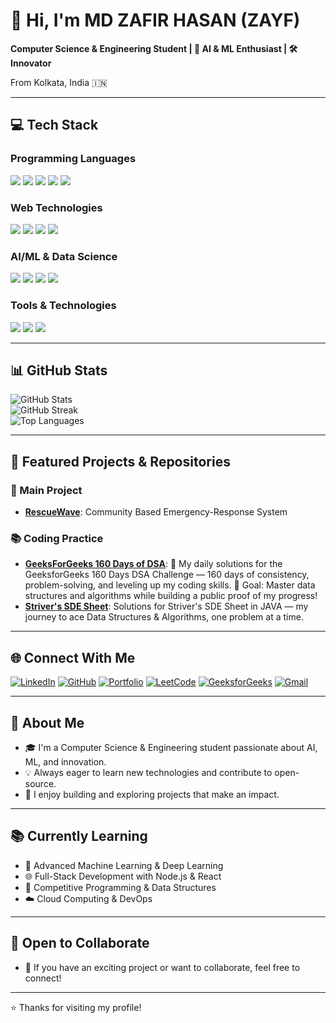 # 👋 Hi, I'm MD ZAFIR HASAN (ZAYF)

**Computer Science & Engineering Student | 🤖 AI & ML Enthusiast | 🛠 Innovator**

From Kolkata, India 🇮🇳

---

## 💻 Tech Stack

### Programming Languages
<p>
  <img src="https://img.shields.io/badge/c++-%2300599C.svg?style=for-the-badge&logo=c%2B%2B&logoColor=white"/>
  <img src="https://img.shields.io/badge/c-%2300599C.svg?style=for-the-badge&logo=c&logoColor=white"/>
  <img src="https://img.shields.io/badge/java-%23ED8B00.svg?style=for-the-badge&logo=java&logoColor=white"/>
  <img src="https://img.shields.io/badge/javascript-%23323330.svg?style=for-the-badge&logo=javascript&logoColor=%23F7DF1E"/>
  <img src="https://img.shields.io/badge/python-3670A0?style=for-the-badge&logo=python&logoColor=ffdd54"/>
</p>

### Web Technologies
<p>
  <img src="https://img.shields.io/badge/html5-%23E34F26.svg?style=for-the-badge&logo=html5&logoColor=white"/>
  <img src="https://img.shields.io/badge/css3-%231572B6.svg?style=for-the-badge&logo=css3&logoColor=white"/>
  <img src="https://img.shields.io/badge/node.js-6DA55F?style=for-the-badge&logo=node.js&logoColor=white"/>
  <img src="https://img.shields.io/badge/tailwindcss-06B6D4?style=for-the-badge&logo=tailwindcss&logoColor=white"/>
</p>

### AI/ML & Data Science
<p>
  <img src="https://img.shields.io/badge/TensorFlow-%23FF6F00.svg?style=for-the-badge&logo=TensorFlow&logoColor=white"/>
  <img src="https://img.shields.io/badge/pandas-%23150458.svg?style=for-the-badge&logo=pandas&logoColor=white"/>
  <img src="https://img.shields.io/badge/numpy-%23013243.svg?style=for-the-badge&logo=numpy&logoColor=white"/>
  <img src="https://img.shields.io/badge/jupyter-%23FA0F00.svg?style=for-the-badge&logo=jupyter&logoColor=white"/>
</p>

### Tools & Technologies
<p>
  <img src="https://img.shields.io/badge/git-%23F05032.svg?style=for-the-badge&logo=git&logoColor=white"/>
  <img src="https://img.shields.io/badge/VS%20Code-0078d4.svg?style=for-the-badge&logo=visual-studio-code&logoColor=white"/>
  <img src="https://img.shields.io/badge/IntelliJIDEA-000000.svg?style=for-the-badge&logo=intellij-idea&logoColor=white"/>
</p>

---

## 📊 GitHub Stats

<p>
  <img src="https://github-readme-stats.vercel.app/api?username=CodeWithZayf&theme=dark&hide_border=false&include_all_commits=true&count_private=true" alt="GitHub Stats"/>
  <br/>
  <img src="https://github-readme-streak-stats.herokuapp.com/?user=CodeWithZayf&theme=dark&hide_border=false" alt="GitHub Streak"/>
  <br/>
  <img src="https://github-readme-stats.vercel.app/api/top-langs/?username=CodeWithZayf&theme=dark&hide_border=false&include_all_commits=true&count_private=true&layout=compact" alt="Top Languages"/>
</p>

---

## 🧰 Featured Projects & Repositories

### 🌟 Main Project
- **[RescueWave](https://github.com/CodeWithZayf/RescueWave)**: Community Based Emergency-Response System

### 📚 Coding Practice
- **[GeeksForGeeks 160 Days of DSA](https://github.com/CodeWithZayf/GFG-160-DAYS)**: 🧩 My daily solutions for the GeeksforGeeks 160 Days DSA Challenge — 160 days of consistency, problem-solving, and leveling up my coding skills. 🚀 Goal: Master data structures and algorithms while building a public proof of my progress!
- **[Striver's SDE Sheet](https://github.com/CodeWithZayf/Striver-SDE-Sheet)**: Solutions for Striver's SDE Sheet in JAVA — my journey to ace Data Structures & Algorithms, one problem at a time.

---

## 🌐 Connect With Me

[![LinkedIn](https://img.shields.io/badge/linkedin-%230A66C2.svg?style=for-the-badge&logo=linkedin&logoColor=white)](https://www.linkedin.com/in/mdzafirhasan)
[![GitHub](https://img.shields.io/badge/github-%23121011.svg?style=for-the-badge&logo=github&logoColor=white)](https://github.com/CodeWithZayf)
[![Portfolio](https://img.shields.io/badge/portfolio-24292E?style=for-the-badge&logo=github&logoColor=white)](https://codewithzayf.github.io/)
[![LeetCode](https://img.shields.io/badge/LeetCode-%23FFA116.svg?style=for-the-badge&logo=leetcode&logoColor=white)](https://leetcode.com/CodeWithZayf)
[![GeeksforGeeks](https://img.shields.io/badge/GeeksforGeeks-%2300FF00.svg?style=for-the-badge&logo=geeksforgeeks&logoColor=white)](https://auth.geeksforgeeks.org/user/codexzayf)
[![Gmail](https://img.shields.io/badge/Gmail-D14836?style=for-the-badge&logo=gmail&logoColor=white)](mailto:mr.zafirhasan@gmail.com)

---

## 📝 About Me

- 🎓 I'm a Computer Science & Engineering student passionate about AI, ML, and innovation.
- 💡 Always eager to learn new technologies and contribute to open-source.
- 🚀 I enjoy building and exploring projects that make an impact.

---

## 📚 Currently Learning

- 🤖 Advanced Machine Learning & Deep Learning
- 🌐 Full-Stack Development with Node.js & React
- 🧠 Competitive Programming & Data Structures
- ☁️ Cloud Computing & DevOps

---

## 🤝 Open to Collaborate

- 💬 If you have an exciting project or want to collaborate, feel free to connect!

---

⭐️ Thanks for visiting my profile!

